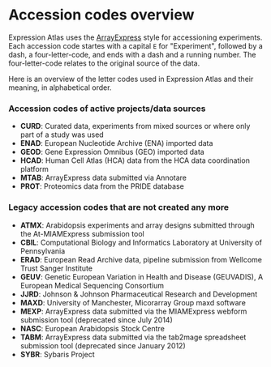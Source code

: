 # Accession codes overview

Expression Atlas uses the [ArrayExpress](https://www.ebi.ac.uk/arrayexpress/) style for accessioning experiments. 
Each accession code startes with a capital `E` for "Experiment", followed by a dash, a four-letter-code, 
and ends with a dash and a running number. The four-letter-code relates to the original source of the data. 

Here is an overview of the letter codes used in Expression Atlas and their meaning, in alphabetical order.

### Accession codes of active projects/data sources

* **CURD**: Curated data, experiments from mixed sources or where only part of a study was used
* **ENAD**: European Nucleotide Archive (ENA) imported data
* **GEOD**: Gene Expression Omnibus (GEO) imported data
* **HCAD**: Human Cell Atlas (HCA) data from the HCA data coordination platform
* **MTAB**: ArrayExpress data submitted via Annotare
* **PROT**: Proteomics data from the PRIDE database

### Legacy accession codes that are not created any more

* **ATMX**: Arabidopsis experiments and array designs submitted through the At-MIAMExpress submission tool
* **CBIL**: Computational Biology and Informatics Laboratory at University of Pennsylvania
* **ERAD**: European Read Archive data, pipeline submission from Wellcome Trust Sanger Institute
* **GEUV**: Genetic European Variation in Health and Disease (GEUVADIS), A European Medical Sequencing Consortium
* **JJRD**: Johnson & Johnson Pharmaceutical Research and Development
* **MAXD**: University of Manchester, Micorarray Group maxd software
* **MEXP**: ArrayExpress data submitted via the MIAMExpress webform submission tool (deprecated since July 2014)
* **NASC**: European Arabidopsis Stock Centre
* **TABM**: ArrayExpress data submitted via the tab2mage spreadsheet submission tool (deprecated since January 2012)
* **SYBR**: Sybaris Project
